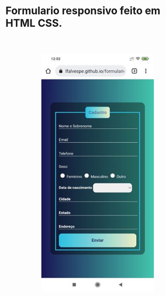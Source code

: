 # Formulario responsivo feito em HTML CSS.
<br><br>
 
<div align="center">
<img src="https://github.com/lfalvespe/formulario-html-css/blob/main/preview-mini.jpg">
</div>
